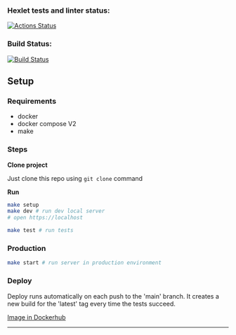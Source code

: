 ### Hexlet tests and linter status:
[![Actions Status](https://github.com/azeos1101/devops-for-programmers-project-74/workflows/hexlet-check/badge.svg)](https://github.com/azeos1101/devops-for-programmers-project-74/actions)

### Build Status:
[![Build Status](https://github.com/azeos1101/devops-for-programmers-project-74/workflows/push/badge.svg)](https://github.com/azeos1101/devops-for-programmers-project-74/actions)

## Setup

### Requirements

* docker
* docker compose V2
* make

### Steps

**Clone project**

Just clone this repo using `git clone` command

**Run**

```bash
make setup
make dev # run dev local server
# open https://localhost

make test # run tests
```

### Production

```bash
make start # run server in production environment
```

### Deploy

Deploy runs automatically on each push to the 'main' branch.
It creates a new build for the 'latest' tag every time the tests succeed.

[Image in Dockerhub](https://hub.docker.com/repository/docker/azeos1101/devops-for-programmers-project-74/general)

---
